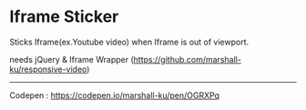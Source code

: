 # Iframe Sticker

Sticks Iframe(ex.Youtube video) when Iframe is out of viewport.

needs jQuery & Iframe Wrapper (https://github.com/marshall-ku/responsive-video)

***

Codepen : https://codepen.io/marshall-ku/pen/OGRXPq
